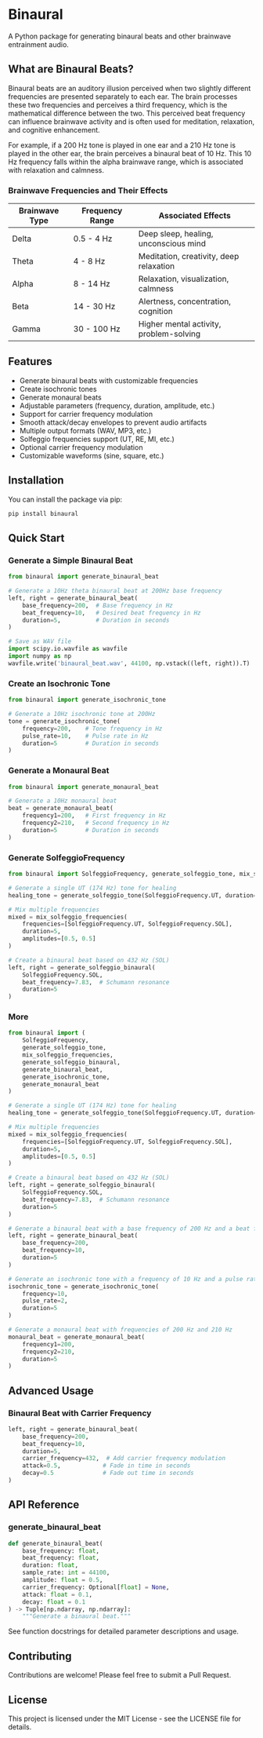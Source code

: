 # Binaural

A Python package for generating binaural beats and other brainwave entrainment audio.

## What are Binaural Beats?

Binaural beats are an auditory illusion perceived when two slightly different frequencies are presented separately to each ear. The brain processes these two frequencies and perceives a third frequency, which is the mathematical difference between the two. This perceived beat frequency can influence brainwave activity and is often used for meditation, relaxation, and cognitive enhancement.

For example, if a 200 Hz tone is played in one ear and a 210 Hz tone is played in the other ear, the brain perceives a binaural beat of 10 Hz. This 10 Hz frequency falls within the alpha brainwave range, which is associated with relaxation and calmness.

### Brainwave Frequencies and Their Effects

| Brainwave Type | Frequency Range | Associated Effects |
|----------------|-----------------|--------------------|
| Delta          | 0.5 - 4 Hz      | Deep sleep, healing, unconscious mind |
| Theta          | 4 - 8 Hz        | Meditation, creativity, deep relaxation |
| Alpha          | 8 - 14 Hz       | Relaxation, visualization, calmness |
| Beta           | 14 - 30 Hz      | Alertness, concentration, cognition |
| Gamma          | 30 - 100 Hz     | Higher mental activity, problem-solving |

## Features

- Generate binaural beats with customizable frequencies
- Create isochronic tones
- Generate monaural beats
- Adjustable parameters (frequency, duration, amplitude, etc.)
- Support for carrier frequency modulation
- Smooth attack/decay envelopes to prevent audio artifacts
- Multiple output formats (WAV, MP3, etc.)
- Solfeggio frequencies support (UT, RE, MI, etc.)
- Optional carrier frequency modulation
- Customizable waveforms (sine, square, etc.)

## Installation

You can install the package via pip:

```bash
pip install binaural
```

## Quick Start

### Generate a Simple Binaural Beat

```python
from binaural import generate_binaural_beat

# Generate a 10Hz theta binaural beat at 200Hz base frequency
left, right = generate_binaural_beat(
    base_frequency=200,  # Base frequency in Hz
    beat_frequency=10,   # Desired beat frequency in Hz
    duration=5,          # Duration in seconds
)

# Save as WAV file
import scipy.io.wavfile as wavfile
import numpy as np
wavfile.write('binaural_beat.wav', 44100, np.vstack((left, right)).T)
```

### Create an Isochronic Tone

```python
from binaural import generate_isochronic_tone

# Generate a 10Hz isochronic tone at 200Hz
tone = generate_isochronic_tone(
    frequency=200,    # Tone frequency in Hz
    pulse_rate=10,    # Pulse rate in Hz
    duration=5        # Duration in seconds
)
```

### Generate a Monaural Beat

```python
from binaural import generate_monaural_beat

# Generate a 10Hz monaural beat
beat = generate_monaural_beat(
    frequency1=200,   # First frequency in Hz
    frequency2=210,   # Second frequency in Hz
    duration=5        # Duration in seconds
)
```

### Generate SolfeggioFrequency 

```python
from binaural import SolfeggioFrequency, generate_solfeggio_tone, mix_solfeggio_frequencies

# Generate a single UT (174 Hz) tone for healing
healing_tone = generate_solfeggio_tone(SolfeggioFrequency.UT, duration=5)

# Mix multiple frequencies
mixed = mix_solfeggio_frequencies(
    frequencies=[SolfeggioFrequency.UT, SolfeggioFrequency.SOL],
    duration=5,
    amplitudes=[0.5, 0.5]
)

# Create a binaural beat based on 432 Hz (SOL)
left, right = generate_solfeggio_binaural(
    SolfeggioFrequency.SOL,
    beat_frequency=7.83,  # Schumann resonance
    duration=5
)

```

### More

```python
from binaural import (
    SolfeggioFrequency, 
    generate_solfeggio_tone, 
    mix_solfeggio_frequencies, 
    generate_solfeggio_binaural,
    generate_binaural_beat,
    generate_isochronic_tone,
    generate_monaural_beat
)

# Generate a single UT (174 Hz) tone for healing
healing_tone = generate_solfeggio_tone(SolfeggioFrequency.UT, duration=5)

# Mix multiple frequencies
mixed = mix_solfeggio_frequencies(
    frequencies=[SolfeggioFrequency.UT, SolfeggioFrequency.SOL],
    duration=5,
    amplitudes=[0.5, 0.5]
)

# Create a binaural beat based on 432 Hz (SOL)
left, right = generate_solfeggio_binaural(
    SolfeggioFrequency.SOL,
    beat_frequency=7.83,  # Schumann resonance
    duration=5
)

# Generate a binaural beat with a base frequency of 200 Hz and a beat frequency of 10 Hz
left, right = generate_binaural_beat(
    base_frequency=200,
    beat_frequency=10,
    duration=5
)

# Generate an isochronic tone with a frequency of 10 Hz and a pulse rate of 2 Hz
isochronic_tone = generate_isochronic_tone(
    frequency=10,
    pulse_rate=2,
    duration=5
)

# Generate a monaural beat with frequencies of 200 Hz and 210 Hz
monaural_beat = generate_monaural_beat(
    frequency1=200,
    frequency2=210,
    duration=5
)

```

## Advanced Usage

### Binaural Beat with Carrier Frequency

```python
left, right = generate_binaural_beat(
    base_frequency=200,
    beat_frequency=10,
    duration=5,
    carrier_frequency=432,  # Add carrier frequency modulation
    attack=0.5,            # Fade in time in seconds
    decay=0.5              # Fade out time in seconds
)
```

## API Reference

### generate_binaural_beat

```python
def generate_binaural_beat(
    base_frequency: float,
    beat_frequency: float,
    duration: float,
    sample_rate: int = 44100,
    amplitude: float = 0.5,
    carrier_frequency: Optional[float] = None,
    attack: float = 0.1,
    decay: float = 0.1
) -> Tuple[np.ndarray, np.ndarray]:
    """Generate a binaural beat."""
```

See function docstrings for detailed parameter descriptions and usage.

## Contributing

Contributions are welcome! Please feel free to submit a Pull Request.

## License

This project is licensed under the MIT License - see the LICENSE file for details.